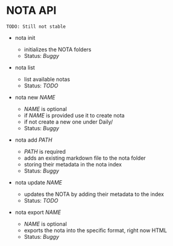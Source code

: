 # NOTA API

```
TODO: Still not stable
```

- nota init
    - initializes the NOTA folders
    - Status: _Buggy_

- nota list
    - list available notas
    - Status: _TODO_

- nota new _NAME_
    - _NAME_ is optional
    - if _NAME_ is provided use it to create nota 
    - if not create a new one under Daily/<CurrentDay>
    - Status: _Buggy_

- nota add _PATH_
    - _PATH_ is required
    - adds an existing markdown file to the nota folder 
    - storing their metadata in the nota index
    - Status: _Buggy_

- nota update _NAME_
    - updates the NOTA by adding their metadata to the index
    - Status: _TODO_

- nota export _NAME_
    - _NAME_ is optional
    - exports the nota into the specific format, right now HTML
    - Status: _Buggy_